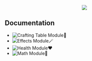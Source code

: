 <p align="center">
  <img src="https://github.com/user-attachments/assets/2fe6eff0-9555-4ab0-b937-342fcf282625"/>
</p>

## Documentation
- ![Crafting Table Module🔨](https://github.com/JustJabka/JabkaCore/wiki/Crafting-Table-Module%F0%9F%94%A8)
- ![Effects Module🪄](https://github.com/JustJabka/JabkaCore/wiki/Effects-Module%F0%9F%AA%84)
- ![Health Module❤️](https://github.com/JustJabka/JabkaCore/wiki/Health-Module%E2%9D%A4%EF%B8%8F)
- ![Math Module🧮](https://github.com/JustJabka/JabkaCore/wiki/Math-Module%F0%9F%A7%AE)
